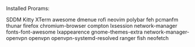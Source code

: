 Installed Prorams:

SDDM
Kitty
XTerm
awesome
dmenue
rofi
neovim
polybar
feh
pcmanfm
thunar
firefox
chromium-browser
compton
lxsession
network-manager
fonts-font-awesome
lxappearence
gnome-themes-extra
network-manager-openvpn   openvpn   openvpn-systemd-resolved
ranger
fish
neofetch

